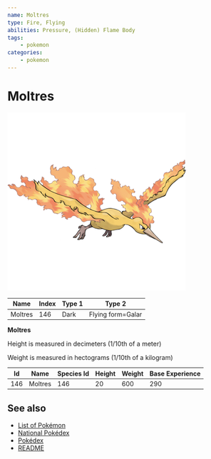 ```yaml
---
name: Moltres
type: Fire, Flying
abilities: Pressure, (Hidden) Flame Body
tags:
    - pokemon
categories:
    - pokemon
---
```


# Moltres


![Moltres](images/146.png)

| **Name** | **Index** | **Type 1** | **Type 2** |
|----|----|----|----|
| Moltres | 146 | Dark | Flying form=Galar  |

**Moltres** 


Height is measured in decimeters (1/10th of a meter)

Weight is measured in hectograms (1/10th of a kilogram)

| **Id** | **Name** | **Species Id** | **Height** | **Weight** | **Base Experience** |
|--------|----------|----------------|------------|------------|---------------------|
| 146 | Moltres | 146 | 20 | 600 | 290 |


## See also

- [List of Pokémon](../pokemon.md)
- [National Pokédex](../national_pokedex.md)
- [Pokédex](../pokedex.md)
- [README](../README.md)
